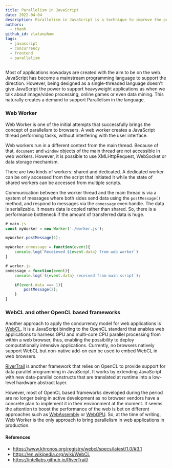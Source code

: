```yaml
---
title: Parallelism in JavaScript
date: 2022-04-04
description: Parallelism in JavaScript is a technique to improve the performance of web applications by executing multiple tasks simultaneously.
authors:
  - thanh
github_id: zlatanpham
tags:
  - javascript
  - concurrency
  - frontend
  - parallelism
---
```


Most of applications nowadays are created with the aim to be on the web. JavaScript has become a mainstream programming language to support the direction. However, being designed as a single-threaded language doesn't give JavaScript the power to support heavyweight applications as when we talk about image/video processing, online games or even data mining. This naturally creates a demand to support Parallelism in the language.

### Web Worker

Web Worker is one of the initial attempts that successfully brings the concept of parallelism to browsers. A web worker creates a JavaScript thread performing tasks, without interfering with the user interface.

Web workers run in a different context from the main thread. Because of that, `document` and `window` objects of the main thread are not accessible in web workers. However, it is possible to use XMLHttpRequest, WebSocket or data storage mechanism.

There are two kinds of workers: shared and dedicated. A dedicated worker can be only accessed from the script that initiated it while the state of shared workers can be accessed from multiple scripts.

Communication between the worker thread and the main thread is via a system of messages where both sides send data using the `postMessage()` method, and respond to messages via the `onmessage` even handle. The data is serializable. It means data is copied rather than shared. So, there is a performance bottleneck if the amount of transferred data is huge.

```javascript
# main.js
const myWorker = new Worker('./worker.js');

myWorker.postMessage(1);

myWorker.onmessage = function(event){
	console.log(`Receieved ${event.data} from web worker`)
}
```

```javascript
# worker.js
onmessage = function(event){
	console.log(`${event.data} received from main script`);

	if(event.data === 1){
		postMessage(2);
	}
}
```

### WebCL and other OpenCL based frameworks

Another approach to apply the concurrency model for web applications is [WebCL](https://www.khronos.org/webcl). It is a JavaScript binding to the OpenCL standard that enables web applications to harness GPU and multi-core CPU parallel processing from within a web browser, thus, enabling the possibility to deploy computationally intensive applications. Currently, no browsers natively support WebCL but non-native add-on can be used to embed WebCL in web browsers.

[RiverTrail](https://github.com/IntelLabs/RiverTrail/) is another framework that relies on OpenCL to provide support for data parallel programming in JavaScript. It works by extending JavaScript with new data-parallel constructs that are translated at runtime into a low-level hardware abstract layer.

However, most of OpenCL based frameworks developed during the period are no longer being in active development as no browser vendors have a concrete plan to implement it in their environment at the moment. It seems the attention to boost the performance of the web is bet on different approaches such as [WebAssembly](https://developer.mozilla.org/en-US/docs/WebAssembly) or [WebGPU](https://www.w3.org/TR/webgpu/). So, at the time of writing, Web Worker is the only approach to bring parallelism in web applications in production.

#### References

- https://www.khronos.org/registry/webcl/specs/latest/1.0/#3.1
- https://en.wikipedia.org/wiki/WebCL
- https://intellabs.github.io/RiverTrail/
